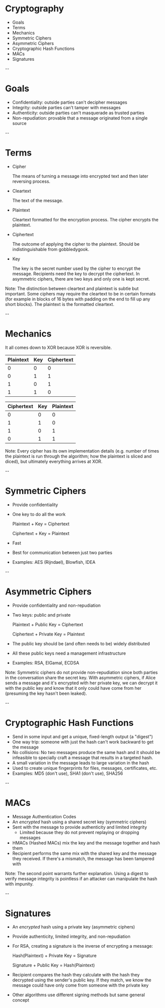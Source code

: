 # Cryptography

- Goals
- Terms
- Mechanics
- Symmetric Ciphers
- Asymmetric Ciphers
- Cryptographic Hash Functions
- MACs
- Signatures

--
# Goals

- Confidentiality: outside parties can't decipher messages
- Integrity: outside parties can't tamper with messages
- Authenticity: outside parties can't masquerade as trusted parties
- Non-repudiation: provable that a message originated from a single source

--
# Terms

- Cipher

  The means of turning a message into encrypted text and then later reversing
  process.

- Cleartext

  The text of the message.
- Plaintext

  Cleartext formatted for the encryption process.  The cipher encrypts the
  plaintext.

- Ciphertext

  The outcome of applying the cipher to the plaintext.  Should be
  indistinguishable from gobbledygook.

- Key

  The key is the secret number used by the cipher to encrypt the message.
  Recipients need the key to decrypt the ciphertext.  In asymmetric ciphers,
  there are two keys and only one is kept secret.

Note:
The distinction between cleartext and plaintext is subtle but important.
Some ciphers may require the cleartext to be in certain formats (for example
in blocks of 16 bytes with padding on the end to fill up any short blocks).
The plaintext is the formatted cleartext.

--
# Mechanics

It all comes down to XOR because XOR is reversible.

| Plaintext | Key | Ciphertext |
|-|-|-|
| 0 | 0 | 0 |
| 0 | 1 | 1 |
| 1 | 0 | 1 |
| 1 | 1 | 0 |

| Ciphertext | Key | Plaintext |
|-|-|-|
| 0 | 0 | 0 |
| 1 | 1 | 0 |
| 1 | 0 | 1 |
| 0 | 1 | 1 |

Note:
Every cipher has its own implementation details (e.g. number of times the
plaintext is run through the algorithm; how the plaintext is sliced and
diced), but ultimately everything arrives at XOR.

--
# Symmetric Ciphers

- Provide confidentiality
- One key to do all the work

  Plaintext + Key = Ciphertext

  Ciphertext + Key = Plaintext
- Fast
- Best for communication between just two parties
- Examples: AES (Rijndael), Blowfish, IDEA

--
# Asymmetric Ciphers

- Provide confidentiality and non-repudiation
- Two keys: public and private

  Plaintext + Public Key = Ciphertext

  Ciphertext + Private Key = Plaintext
- The public key should be (and often needs to be) widely distributed
- All these public keys need a management infrastructure
- Examples: RSA, ElGamal, ECDSA

Note:
Symmetric ciphers do not provide non-repudiation since both parties in the
conversation share the secret key.  With asymmetric ciphers, if Alice sends
a message and it's encrypted with her private key, we can decrypt it with
the public key and know that it only could have come from her (presuming the
key hasn't been leaked).

--
# Cryptographic Hash Functions

- Send in some input and get a unique, fixed-length output (a "digest")
- One way trip: someone with just the hash can't work backward to get the
  message
- No collisions: No two messages produce the same hash and it should be
  infeasible to specially craft a message that results in a targeted hash.
- A small variation in the message leads to large variation in the hash
- Used to create unique fingerprints for files, messages, certificates, etc.
- Examples: MD5 (don't use), SHA1 (don't use), SHA256

--
# MACs

- Message Authentication Codes
- An *encrypted* hash using a shared secret key (symmetric ciphers)
- Sent with the message to provide authenticity and limited integrity
  - Limited because they do not prevent replaying or dropping messages
- HMACs (Hashed MACs) mix the key and the message together and hash them
- Recipient performs the same mix with the shared key and the message they
  received.  If there's a mismatch, the message has been tampered with

Note:
The second point warrants further explanation.  Using a digest to verify
message integrity is pointless if an attacker can manipulate the hash
with impunity.

--
# Signatures

- An *encrypted* hash using a private key (asymmetric ciphers)
- Provide authenticity, limited integrity, and non-repudiation
- For RSA, creating a signature is the inverse of encrypting a message:

  Hash(Plaintext) + Private Key = Signature

  Signature + Public Key = Hash(Plaintext)
- Recipient compares the hash they calculate with the hash they decrypted
  using the sender's public key.  If they match, we know the message
  could have only come from someone with the private key
- Other algorithms use different signing methods but same general concept

